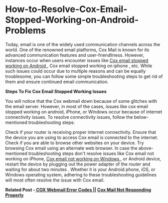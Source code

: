 # How-to-Resolve-Cox-Email-Stopped-Working-on-Android-Problems

Today, email is one of the widely used communication channels across the world. One of the renowned email platforms, Cox Mail is known for its advanced communication features and user-friendliness. However, instances occur when users encounter issues like <a href="https://contactemail.us/cox-email-not-working-problems/"> Cox email stopped working on Android </a> , Cox email stopped working on iphone  , etc. While such issues could occur due to multiple reasons and can be equally troublesome, you can follow some simple troubleshooting steps to get rid of them and ensure continued email communication. 

<b>Steps To Fix Cox Email Stopped Working Issues</b>

You will notice that the Cox webmail down because of some glitches with the email server. However, in most of the cases, issues like cox email stopped working on android, iPhone, or Windows occur because of internet connectivity issues. To resolve connectivity issues, follow the below-mentioned troubleshooting steps:

Check if your router is receiving proper internet connectivity.
Ensure that the device you are using to access Cox email is connected to the internet.
Check if you are able to browse other websites on your device.
Try browsing Cox email using an alternate web browser.
In case the above-mentioned troubleshooting steps don't resolve issues like Cox email not working on iPhone, <a href="https://contactmail-us.blogspot.com/p/how-to-reset-or-recover-my-cox-email.html"> Cox email not working on Windows </a> , or Android device, restart the device by plugging out the power adapter of the router and waiting for about two minutes . Whether it is your Android phone, iOS, or Windows operating system, adhering to these troubleshooting guidelines will most often resolve the issue with Cox email.


<b>Related Post -<a href="https://contactemail.us/cox-email-error-codes-how-to-troubleshoot-it/"> COX Webmail Error Codes </a>  ||  <a href="https://emailserviceus.wordpress.com/2020/09/04/why-is-my-cox-mail-not-responding-properly/"> Cox Mail Not Responding Properly </a> <b>
